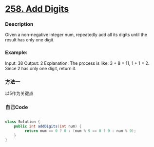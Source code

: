# [258. Add Digits](https://leetcode.com/problems/add-digits/description/)


### Description
Given a non-negative integer num, repeatedly add all its digits until the result has only one digit.
### Example:
 
Input: 38
Output: 2 
Explanation: The process is like: 3 + 8 = 11, 1 + 1 = 2. 
             Since 2 has only one digit, return it.

### 方法一

以5作为关键点
### 自己Code

```java

class Solution {
    public int addDigits(int num) {
         return num == 0 ? 0 : (num % 9 == 0 ? 9 : num % 9);
    }
}
   

```

